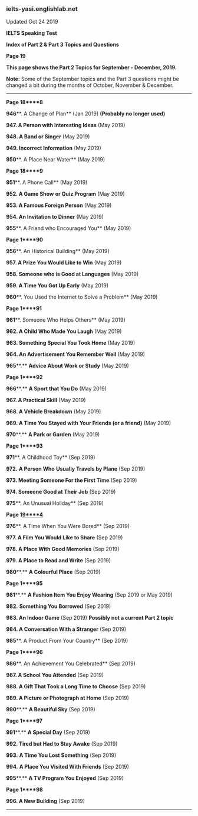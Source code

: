 ### **ielts-yasi.englishlab.net**

Updated Oct 24  2019

 

**IELTS Speaking Test**

**Index of Part 2 & Part 3 Topics and Questions**  

**Page 19**

**This page shows the Part 2 Topics for September - December, 2019.**

 

**Note:** Some of the September topics and the Part 3 questions might be changed a bit during the months of October, November & December.

**********************************************************



**Page 18****8**

**946****.  A Change of Plan**  (Jan 2019)  **(Probably no longer used)**

**947.  A Person with Interesting Ideas**  (May 2019)

**948.  A Band or Singer**  (May 2019)

**949.  Incorrect Information**  (May 2019)

**950****.  A Place Near Water** (May 2019)

 

**Page 18****9**

**951****.  A Phone Call**  (May 2019)

**952.  A Game Show** **or Quiz Program**  (May 2019)

**953.  A Famous Foreign Person**  (May 2019)

**954.  An Invitation to Dinner**  (May 2019)

**955****.  A Friend who Encouraged You**  (May 2019)

 

**Page 1****90**

**956****.  An Historical Building**  (May 2019)

**957.  A Prize You Would Like to Win**  (May 2019)

**958.  Someone who is Good at Languages**  (May 2019)

**959.  A Time You Got Up Early**  (May 2019)

**960****.  You Used the Internet to Solve a Problem**  (May 2019)

 

**Page 1****91**

**961****.  Someone Who Helps Others**  (May 2019)

**962.  A Child Who Made You Laugh**  (May 2019)

**963.  Something Special You Took Home**  (May 2019)

**964.  An Advertisement You Remember Well**  (May 2019)

**965****.**  **Advice About Work or Study**  (May 2019)

 

**Page 1****92**

**966****.**  **A Sport that You Do**  (May 2019)

**967.  A Practical Skill**  (May 2019)

**968.  A Vehicle Breakdown**  (May 2019)

**969.  A Time You Stayed with Your Friends (or a friend)**  (May 2019)  

**970****.**  **A Park or Garden**  (May 2019) 

 

**Page 1****93**

**971****.  A Childhood Toy**  (Sep 2019) 

**972.**  **A Person Who** **Usually Travels by Plane**  (Sep 2019) 

**973.  Meeting Someone For the First Time**  (Sep 2019) 

**974.  Someone Good at Their Job**  (Sep 2019) 

**975****.  An Unusual Holiday**  (Sep 2019) 

 

**Page 1**[**9****4**](http://ielts-yasi.englishlab.net/PARTS_2_and_3_P194.htm)

**976****.  A Time When You Were Bored**  (Sep 2019) 

**977.  A Film You Would Like to Share**  (Sep 2019) 

**978.  A Place With Good Memories**  (Sep 2019) 

**979.  A Place to Read and Write**  (Sep 2019) 

**980****.**  **A Colourful Place**  (Sep 2019) 

 

**Page 1****95**

**981****.**  **A Fashion Item You Enjoy Wearing**  (Sep 2019 or May 2019)

**982.**  **Something You Borrowed**  (Sep 2019)

**983.  An Indoor Game**  (Sep 2019)  **Possibly not a current Part 2 topic**

**984.  A Conversation With a Stranger**  (Sep 2019)

**985****.  A Product From Your Country** (Sep 2019)

 

**Page 1****96**

**986****.  An Achievement You Celebrated**  (Sep 2019)

**987.  A School** **You Attended**  (Sep 2019)

**988.  A Gift That Took a Long Time to Choose**  (Sep 2019)

**989.  A Picture or Photograph at Home**  (Sep 2019)

**990****.**  **A Beautiful Sky**  (Sep 2019)

 

**Page 1****97**

**991****.**  **A Special Day**  (Sep 2019)

**992.  Tired but Had to Stay Awake**  (Sep 2019)

**993.**  **A Time You Lost Something**  (Sep 2019)

**994.**  **A Place You Visited With Friends**  (Sep 2019)

**995****.**  **A TV Program You Enjoyed**  (Sep 2019)

 

**Page 1****98**





**996.  A New Building**  (Sep 2019)

 

**********************************************************